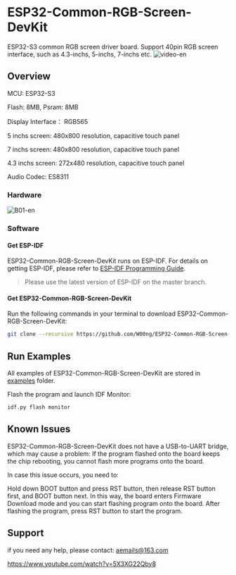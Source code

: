 # ESP32-Common-RGB-Screen-DevKit

ESP32-S3 common RGB screen driver board. Support 40pin RGB screen interface, such as 4.3-inchs, 5-inchs, 7-inchs etc.
![video-en](https://user-images.githubusercontent.com/10337553/193231967-25c261e2-b105-46ac-b78e-53c4be99a2cc.png)


## Overview

MCU: ESP32-S3

Flash: 8MB, Psram: 8MB

Display Interface： RGB565

5 inchs screen: 480x800 resolution, capacitive touch panel

7 inchs screen: 480x800 resolution, capacitive touch panel

4.3 inchs screen: 272x480 resolution, capacitive touch panel

Audio Codec: ES8311

### Hardware

![B01-en](https://user-images.githubusercontent.com/10337553/193231911-9f4dc2e3-9a75-44ea-a051-2700fd5238dc.png)

### Software

#### Get ESP-IDF

ESP32-Common-RGB-Screen-DevKit runs on ESP-IDF. For details on getting ESP-IDF, please refer to [ESP-IDF Programming Guide](https://idf.espressif.com/).

> Please use the latest version of ESP-IDF on the master branch.

#### Get ESP32-Common-RGB-Screen-DevKit

Run the following commands in your terminal to download ESP32-Common-RGB-Screen-DevKit:

```bash
git clone --recursive https://github.com/W00ng/ESP32-Common-RGB-Screen-DevKit.git
```

## Run Examples

All examples of ESP32-Common-RGB-Screen-DevKit are stored in [examples](./examples) folder. 

Flash the program and launch IDF Monitor:

```bash
idf.py flash monitor
```

## Known Issues

ESP32-Common-RGB-Screen-DevKit does not have a USB-to-UART bridge, which may cause a problem: If the program flashed onto the board keeps the chip rebooting, you cannot flash more programs onto the board.

In case this issue occurs, you need to:

Hold down BOOT button and press RST button, then release RST button first, and BOOT button next. In this way, the board enters Firmware Download mode and you can start flashing program onto the board.
After flashing the program, press RST button to start the program.

## Support

if you need any help, please contact: aemails@163.com

https://www.youtube.com/watch?v=5X3XG22Qby8

